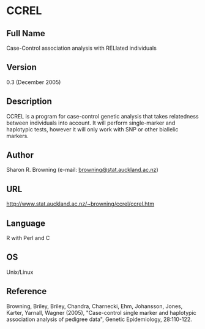 # CCREL

## Full Name
Case-Control association analysis with RELlated individuals

## Version
0.3 (December 2005)

## Description
CCREL is a program for case-control genetic analysis that takes relatedness between individuals into account. It will perform single-marker and haplotypic tests, however it will only work with SNP or other biallelic markers.

## Author
Sharon R. Browning (e-mail: browning@stat.auckland.ac.nz)

## URL
http://www.stat.auckland.ac.nz/~browning/ccrel/ccrel.htm

## Language
R with Perl and C

## OS
Unix/Linux

## Reference
Browning, Briley, Briley, Chandra, Charnecki, Ehm, Johansson, Jones, Karter, Yarnall, Wagner (2005), "Case-control single marker and haplotypic association analysis of pedigree data", Genetic Epidemiology, 28:110-122.